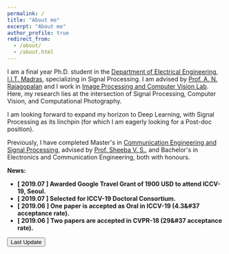 ```yaml
---
permalink: /
title: "About me"
excerpt: "About me"
author_profile: true
redirect_from: 
  - /about/
  - /about.html
---
```

I am a final year Ph.D. student in the [Department of Electrical Engineering](http://www.ee.iitm.ac.in/), [I.I.T. Madras](https://www.iitm.ac.in/), specializing in Signal Processing. I am advised by [Prof. A. N. Rajagopalan](http://www.ee.iitm.ac.in/~raju/) and I work in [Image Processing and Computer Vision Lab](http://www.ee.iitm.ac.in/ipcvlab/). Here, my research lies at the intersection of Signal Processing, Computer Vision, and Computational Photography.

I am looking forward to expand my horizon to Deep Learning, with Signal Processing as its linchpin (for which I am eagerly looking for a Post-doc position).

Previously, I have completed Master's in [Communication Engineering and Signal Processing](http://gectcr.ac.in/electronics-department/m-tech-ec/), advised by [Prof. Sheeba V. S.](http://gectcr.ac.in/about-us/principals-profile/), and Bachelor's in Electronics and Communication Engineering, both with honours.

 <strong>News<strong>:
  * &#91;	2019.07 &#93; Awarded Google Travel Grant of 1900 USD to attend ICCV-19, Seoul.
  * &#91;	2019.07 &#93; Selected for ICCV-19 Doctoral Consortium.
  * &#91;	2019.06 &#93; One paper is accepted as Oral in ICCV-19 	(4.3&#37 acceptance rate).
  * &#91;	2019.06 &#93; Two papers are accepted in CVPR-18 (29&#37 acceptance rate).
<html>
<body>



<button onclick="myFunction()">Last Update</button>

<p id="demo"></p>

<script>
function myFunction() {
  var x = new Date(document.lastModified);
  document.getElementById("demo").innerHTML = <font size="x"> x;
}
</script>

</body>
</html>
